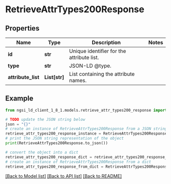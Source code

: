 # RetrieveAttrTypes200Response


## Properties

Name | Type | Description | Notes
------------ | ------------- | ------------- | -------------
**id** | **str** | Unique identifier for the attribute list.  | 
**type** | **str** | JSON-LD @type.  | 
**attribute_list** | **List[str]** | List containing the attribute names.  | 

## Example

```python
from ngsi_ld_client_1_8_1.models.retrieve_attr_types200_response import RetrieveAttrTypes200Response

# TODO update the JSON string below
json = "{}"
# create an instance of RetrieveAttrTypes200Response from a JSON string
retrieve_attr_types200_response_instance = RetrieveAttrTypes200Response.from_json(json)
# print the JSON string representation of the object
print(RetrieveAttrTypes200Response.to_json())

# convert the object into a dict
retrieve_attr_types200_response_dict = retrieve_attr_types200_response_instance.to_dict()
# create an instance of RetrieveAttrTypes200Response from a dict
retrieve_attr_types200_response_from_dict = RetrieveAttrTypes200Response.from_dict(retrieve_attr_types200_response_dict)
```
[[Back to Model list]](../README.md#documentation-for-models) [[Back to API list]](../README.md#documentation-for-api-endpoints) [[Back to README]](../README.md)



